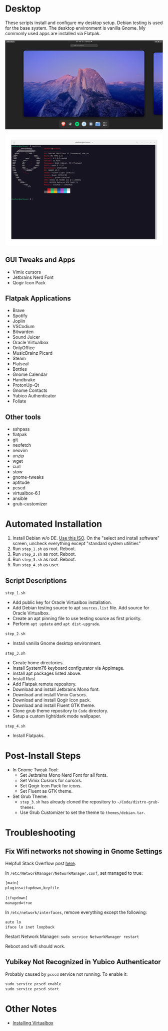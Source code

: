 # Desktop

These scripts install and configure my desktop setup. Debian testing is used for the base system. The desktop environment is vanilla Gnome. My commonly used apps are installed via Flatpak.

![screenshot_1](/assets/screenshot_1.png)

![screenshot_2](/assets/screenshot_2.png)

## GUI Tweaks and Apps
- Vimix cursors
- Jetbrains Nerd Font
- Qogir Icon Pack

## Flatpak Applications
- Brave
- Spotify
- Joplin
- VSCodium
- Bitwarden
- Sound Juicer
- Oracle Virtualbox
- OnlyOffice
- MusicBrainz Picard
- Steam
- Flatseal
- Bottles
- Gnome Calendar
- Handbrake
- ProtonUp-Qt
- Gnome Contacts
- Yubico Authenticator
- Foliate

## Other tools
- sshpass 
- flatpak 
- git 
- neofetch 
- neovim 
- unzip 
- wget 
- curl 
- stow 
- gnome-tweaks 
- aptitude 
- pcscd 
- virtualbox-6.1 
- ansible 
- grub-customizer

# Automated Installation

1. Install Debian w/o DE. [Use this ISO](https://cdimage.debian.org/cdimage/unofficial/non-free/cd-including-firmware/weekly-builds/amd64/iso-cd/). On the "select and install software" screen, uncheck everything except "standard system utilities"
2. Run `step_1.sh` as root. Reboot.
3. Run `step_2.sh` as root. Reboot.
4. Run `step_3.sh` as root. Reboot.
5. Run `step_4.sh` as user.

## Script Descriptions

`step_1.sh`
  - Add public key for Oracle Virtualbox installation.
  - Add Debian testing source to apt `sources.list` file. Add source for Oracle Virtualbox.
  - Create an apt pinning file to use testing source as first priority.
  - Perform `apt update` and `apt dist-upgrade`.

`step_2.sh`
  - Install vanilla Gnome desktop environment.

`step_3.sh`
  - Create home directories.
  - Install System76 keyboard configurator via AppImage.
  - Install apt packages listed above.
  - Install Rust.
  - Add Flatpak remote repository.
  - Download and install Jetbrains Mono font.
  - Download and install Vimix Cursors.
  - Download and install Qogir Icon pack.
  - Download and install Fluent GTK theme.
  - Clone grub theme repository to `Code` directory.
  - Setup a custom light/dark mode wallpaper.

`step_4.sh`
  - Install Flatpaks.

# Post-Install Steps
- In Gnome Tweak Tool:
  - Set Jetbrains Mono Nerd Font for all fonts.
  - Set Vimix Cusrors for cursors.
  - Set Qogir Icon Pack for icons.
  - Set Fluent as GTK theme.
- Set Grub Theme:
  - `step_3.sh` has already cloned the repository to `~/Code/distro-grub-themes`. 
  - Use Grub Customizer to set the theme to `themes/debian.tar`.

# Troubleshooting

## Fix Wifi networks not showing in Gnome Settings

Helpfull Stack Overflow post [here](https://askubuntu.com/questions/71159/network-manager-says-device-not-managed).

In `/etc/NetworkManager/NetworkManager.conf`, set managed to true:
```
[main]
plugins=ifupdown,keyfile

[ifupdown]
managed=true
```

In `/etc/network/interfaces`, remove everything except the following:
```
auto lo
iface lo inet loopback
```

Restart Network Manager:
`sudo service NetworkManager restart`

Reboot and wifi should work.

## Yubikey Not Recognized in Yubico Authenticator

Probably caused by `pcscd` service not running. To enable it:
```
sudo service pcscd enable
sudo service pcscd start
```

# Other Notes
- [Installing Virtualbox](https://www.virtualbox.org/wiki/Linux_Downloads)

